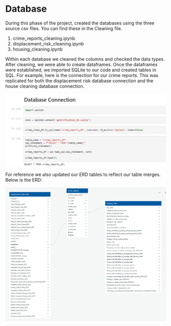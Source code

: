 # Database

During this phase of the project, created the databases using the three source csv files. You can find these in the Cleaning file.

1. crime_reports_cleaning.ipynb
2. displacement_risk_cleaning.ipynb
3. housing_cleaning.ipynb

Within each database we cleaned the columns and checked the data types. After cleaning, we were able to create dataframes. Once the dataframes were established, we imported SQLite to our code and created tables in SQL. For example, here is the connection for our crime reports. This was replicated for both the displacement risk database connection and the house cleaning database connection. 

![Alt Text](https://github.com/boggesstristyn/bootcamp-project/blob/Database/Database%20Connection.png)

For reference we also updated our ERD tables to reflect our table merges. Below is the ERD:

![Alt Text](https://github.com/boggesstristyn/bootcamp-project/blob/Database/ERD.png)

